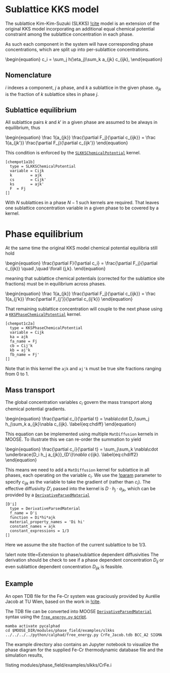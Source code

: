 # Sublattice KKS model

The sublattice Kim-Kim-Suzuki (SLKKS) [!cite](Schwen2021) model is an extension
of the original KKS model incorporating an additional equal chemical potential
constraint among the sublattice concentration in each phase.

As such each component in the system will have corresponding phase
concentrations, which are split up into per-sublattice concentrations.

\begin{equation}
c_i = \sum_j h(\eta_j)\sum_k a_{jk} c_{ijk},
\end{equation}

## Nomenclature

$i$ indexes a component, $j$ a phase, and $k$ a sublattice in the given
phase. $a_{jk}$ is the fraction of $k$ sublattice sites in phase $j$.

## Sublattice equilibrium

All sublattice pairs $k$ and $k'$ in a given phase are assumed to be always in
equilibrium, thus

\begin{equation}
\frac 1{a_{jk}} \frac{\partial F_j}{\partial c_{ijk}} = \frac 1{a_{jk'}} \frac{\partial F_j}{\partial c_{ijk'}}
\end{equation}

This condition is enforced by the [`SLKKSChemicalPotential`](SLKKSChemicalPotential.md) kernel.

```style=background-color:gray
[chempot1a1b]
  type = SLKKSChemicalPotential
  variable = Cijk
  k        = ajk
  cs       = Cijk'
  ks       = ajk'
  F  = Fj
[]
```

With $N$ sublattices in a phase $N-1$ such kernels are required. That leaves one
sublattice concentration variable in a given phase to be covered by a kernel.

# Phase equilibrium

At the same time the original KKS model chemical potential equilibria still hold

\begin{equation}
\frac{\partial F}{\partial c_i} = \frac{\partial F_j}{\partial c_{ijk}} \quad ,\quad \forall \{j,k\}.
\end{equation}

meaning that sublattice chemical potentials (corrected for the sublattice site
fractions) must be in equilibrium across phases.

\begin{equation}
\frac 1{a_{jk}} \frac{\partial F_j}{\partial c_{ijk}} = \frac 1{a_{j'k}} \frac{\partial F_{j'}}{\partial c_{ij'k}}
\end{equation}

That remaining sublattice concentration will couple to the next phase using a
[`KKSPhaseChemicalPotential`](/KKSPhaseChemicalPotential.md) kernel.

```style=background-color:gray
[chempot1c2a]
  type = KKSPhaseChemicalPotential
  variable = Cijk
  ka = ajk
  fa_name = Fj
  cb = Cij'k
  kb = aj'k
  fb_name = Fj'
[]
```

Note that in this kernel the `ajk` and `aj'k` must be true site fractions ranging from 0 to 1.

## Mass transport

The global concentration variables $c_i$ govern the mass transport along
chemical potential gradients.

\begin{equation}
   \frac{\partial c_i}{\partial t} = \nabla\cdot D_i\sum_j h_j\sum_k a_{jk}\nabla c_{ijk}. \label{eq:chdiff}
\end{equation}

This equation can be implemented using multiple `MatDiffusion` kernels in MOOSE.
To illustrate this we can re-order the summation to yield

\begin{equation}
   \frac{\partial c_i}{\partial t} = \sum_j\sum_k \nabla\cdot \underbrace{D_i h_j a_{jk}}_{D'_i}\nabla c_{ijk}. \label{eq:chdiff2}
\end{equation}

This means we need to add a `MatDiffusion` kernel for sublattice in all phases,
each operating on the variable $c_i$. We use the
[!param](/Kernels/MatDiffusion/v) parameter to  specify $c_{ijk}$ as the
variable to take the gradient of (rather than $c_i$). The effective diffusivity
$D'_i$ passed into the kernel is $D\cdot h_j \cdot a_{jk}$, which can be provided
by a [`DerivativeParsedMaterial`](DerivativeParsedMaterial.md)

```style=background-color:gray
[D'i]
  type = DerivativeParsedMaterial
  f_name = D'i
  function = Di*hi*ajk
  material_property_names = 'Di hi'
  constant_names = ajk
  constant_expressions = 1/3
[]
```

Here we assume the site fraction of the current sublattice to be $1/3$.

!alert note title=Extension to phase/sublattice dependent diffusivities
The derivation should be check to see if a phase dependent concentration $D_{ij}$ or even sublattice dependent concentration $D_{ijk}$ is feasible.


## Example

An open TDB file for the Fe-Cr system was graciously provided by Aurélie Jacob
at TU Wien, based on the work in [!cite](jacob2018revised).

The TDB file can be converted into MOOSE [`DerivativeParsedMaterial`](DerivativeParsedMaterial.md)
syntax using the [`free_energy.py` script](/CALPHAD.md).

```
mamba activate pycalphad
cd $MOOSE_DIR/modules/phase_field/examples/slkks
../../../../python/calphad/free_energy.py CrFe_Jacob.tdb BCC_A2 SIGMA
```

The example directory also contains an Jupyter notebook to visualize the phase
diagram for the supplied Fe-Cr thermodynamic database file and the simulation
results,

!listing modules/phase_field/examples/slkks/CrFe.i
